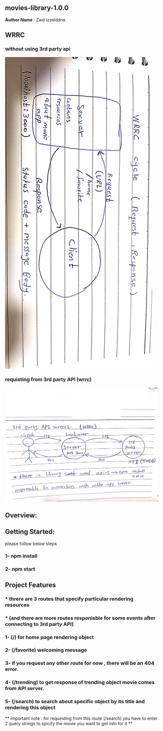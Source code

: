 ## movies-library-1.0.0

**Author Name** : Zaid izzelddne

## WRRC 

### without using 3rd party api
![](./asset/DocScanner%2020%20Jun%202023%2010-16%20pm.jpg)

### requisting from 3rd party API (wrrc)
![](./asset/DocScanner%2022%20Jun%202023%2011-09%20pm.jpg)


## Overview:

## Getting Started:
please follow below steps
### 1- npm install 
### 2- npm start


## Project Features
### * threre are 3 routes that specify particular rendering resources 
### * (and there are more routes responisble for some events after connecting to 3rd party API)
### 1- (/) for home page rendering object
### 2- (/favorite) welcoming message
### 3- if you request any other route for now , there will be an 404 error.
### 4- (/trending) to get response of trending object movie comes from API server.
### 5- (/search) to search about specific object by its title and rendering this object 


 ** important note : for requesting from this route (/search) you have to enter 2 query strings to spicify the movie you want to get info for it **